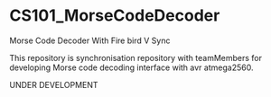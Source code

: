 # CS101_MorseCodeDecoder
Morse Code Decoder With Fire bird V Sync

This repository is synchronisation repository with teamMembers for developing Morse code decoding interface with avr atmega2560.

UNDER DEVELOPMENT
